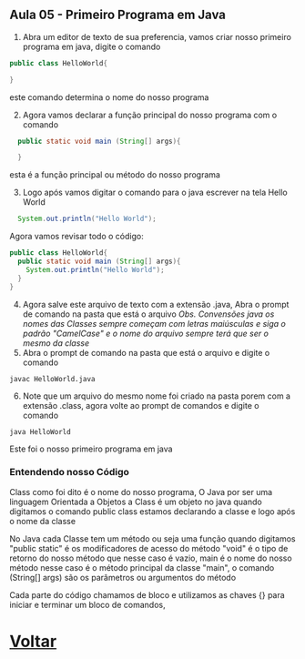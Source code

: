 ## Aula 05 - Primeiro Programa em Java

1. Abra um editor de texto de sua preferencia, vamos criar nosso primeiro programa em java, digite o comando

```java
public class HelloWorld{

}
```

este comando determina o nome do nosso programa

2. Agora vamos declarar a função principal do nosso programa com o comando

```java
  public static void main (String[] args){

  }
```
esta é a função principal ou método do nosso programa

3. Logo após vamos digitar o comando para o java escrever na tela Hello World

```java
  System.out.println("Hello World");
```

Agora vamos revisar todo o código:

```java
public class HelloWorld{
  public static void main (String[] args){
    System.out.println("Hello World");
  }
}
```

4. Agora salve este arquivo de texto com a extensão .java, Abra o prompt de comando na pasta que está o arquivo
   *Obs. Convensões java os nomes das Classes sempre começam com letras maiúsculas e siga o padrão "CamelCase" e o nome do arquivo sempre terá que ser o mesmo da classe*
5.  Abra o prompt de comando na pasta que está o arquivo e digite o comando

```
javac HelloWorld.java
```

6. Note que um arquivo do mesmo nome foi criado na pasta porem com a extensão .class, agora volte ao prompt de comandos e digite o comando 

```
java HelloWorld
```

Este foi o nosso primeiro programa em java

### Entendendo nosso Código
Class como foi dito é o nome do nosso programa, O Java por ser uma linguagem Orientada a Objetos a Class é um objeto no java quando digitamos o comando public class estamos declarando a classe e logo após o nome da classe

No Java cada Classe tem um método ou seja uma função quando digitamos "public static" é os modificadores de acesso do método "void" é o tipo de retorno do nosso método que nesse caso é vazio, main é o nome do nosso método nesse caso é o método principal da classe "main", o comando (String[] args) são os parâmetros ou argumentos do método

Cada parte do código chamamos de bloco e utilizamos as chaves {} para iniciar e terminar um bloco de comandos, 

# [Voltar](https://github.com/lex4brao/01.CURSOS.E.ESTUDOS/tree/main/02.JAVA.-.LOIANE.GRONER/01.JAVA.BASICO)
